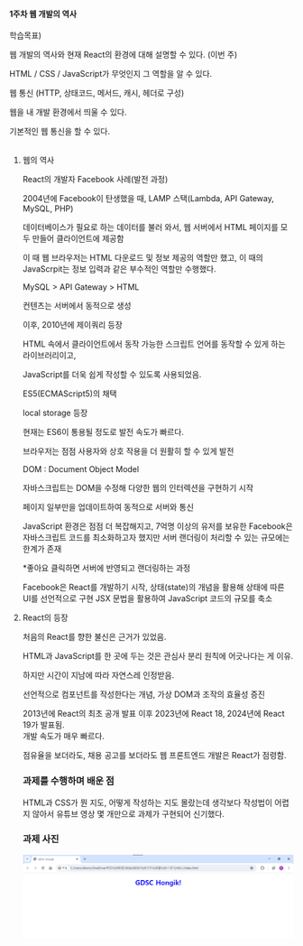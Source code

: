 #### 1주차 웹 개발의 역사
학습목표) 

웹 개발의 역사와 현재 React의 환경에 대해 설명할 수 있다. (이번 주)

HTML / CSS / JavaScript가 무엇인지 그 역할을 알 수 있다.

웹 통신 (HTTP, 상태코드, 메서드, 캐시, 헤더로 구성)

웹을 내 개발 환경에서 띄울 수 있다.

기본적인 웹 통신을 할 수 있다.
<br><br>

1. 웹의 역사
   
   React의 개발자 Facebook 사례(발전 과정)

   2004년에 Facebook이 탄생했을 때, LAMP 스택(Lambda, API Gateway, MySQL, PHP)

   데이터베이스가 필요로 하는 데이터를 불러 와서, 웹 서버에서 HTML 페이지를 모두 만들어 클라이언트에 제공함

   이 때 웹 브라우저는 HTML 다운로드 및 정보 제공의 역할만 했고, 이 때의 JavaScrpit는 정보 입력과 같은 부수적인 역할만 수행했다.

   MySQL > API Gateway >
    HTML
    
    컨텐츠는 서버에서 동적으로 생성

    이후, 2010년에 제이쿼리 등장

    HTML 속에서 클라이언트에서 동작 가능한 스크립트 언어를 동작할 수 있게 하는 라이브러리이고, 
    
    
    JavaScript를 더욱 쉽게 작성할 수 있도록 사용되었음.

    ES5(ECMAScript5)의 채택

    local storage 등장

    현재는 ES6이 통용될 정도로 발전 속도가 빠르다.

    브라우저는 점점 사용자와 상호 작용을 더 원활히 할 수 있게 발전

    DOM : Document Object Model

    자바스크립트는 DOM을 수정해 다양한 웹의 인터렉션을 구현하기 시작
    
    페이지 일부만을 업데이트하여 동적으로 서버와 통신

    JavaScript 환경은 점점 더 복잡해지고, 
    7억명 이상의 유저를 보유한 Facebook은 자바스크립트 코드를 최소화하고자 했지만 서버 랜더링이 처리할 수 있는 규모에는 한계가 존재
    
    *좋아요 클릭하면 서버에 반영되고 랜더링하는 과정 

    Facebook은 React를 개발하기 시작, 상태(state)의 개념을 활용해 상태에 따른 UI를 선언적으로 구현
    JSX 문법을 활용하여 JavaScript 코드의 규모를 축소


2. React의 등장
   
    처음의 React를 향한 불신은 근거가 있었음.

    HTML과 JavaScript를 한 곳에 두는 것은 관심사 분리 원칙에 어긋나다는 게 이유.

    하지만 시간이 지남에 따라 자연스레 인정받음.

    선언적으로 컴포넌트를 작성한다는 개념, 가상 DOM과 조작의 효율성 증진

    2013년에 React의 최초 공개 발표 이후 2023년에 React 18, 2024년에 React 19가 발표됨.<br>
    개발 속도가 매우 빠르다.

    점유율을 보더라도, 채용 공고를 보더라도 웹 프론트엔드 개발은 React가 점령함.

    ### 과제를 수행하며 배운 점

    HTML과 CSS가 뭔 지도, 어떻게 작성하는 지도 몰랐는데 생각보다 작성법이 어렵지 않아서 유튜브 영상 몇 개만으로 과제가 구현되어 신기했다.

    ### 과제 사진
    ![alt text](image.png)
